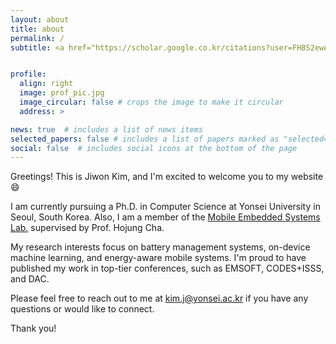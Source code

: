 ```yaml
---
layout: about
title: about
permalink: /
subtitle: <a href="https://scholar.google.co.kr/citations?user=FH8S2ewAAAAJ&hl=en">Google Scholar</a> | <a href="/assets/pdf/Jiwon_Kim-CV_2022.pdf">CV</a>


profile:
  align: right
  image: prof_pic.jpg
  image_circular: false # crops the image to make it circular
  address: >

news: true  # includes a list of news items
selected_papers: false # includes a list of papers marked as "selected={true}"
social: false  # includes social icons at the bottom of the page
---
```


Greetings! This is Jiwon Kim, and I'm excited to welcome you to my website :smile:

I am currently pursuing a Ph.D. in Computer Science at Yonsei University in Seoul, South Korea. Also, I am a member of the [Mobile Embedded Systems Lab.](https://mobed.yonsei.ac.kr) supervised by Prof. Hojung Cha.

My research interests focus on battery management systems, on-device machine learning, and energy-aware mobile systems. I'm proud to have published my work in top-tier conferences, such as EMSOFT, CODES+ISSS, and DAC.

Please feel free to reach out to me at [kim.j@yonsei.ac.kr](mailto:kim.j@yonsei.ac.kr) if you have any questions or would like to connect.

Thank you!